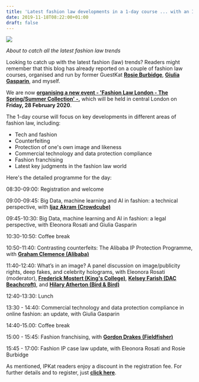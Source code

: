```yaml
---
title: 'Latest fashion law developments in a 1-day course ... with an IPKat readers special discount'
date: 2019-11-18T08:22:00+01:00
draft: false
---
```


[![](https://1.bp.blogspot.com/-l_fV2-j5gQY/XdJF5s37OhI/AAAAAAAAM_A/OALwilRX-VoZwikqrv1CHsvw0DstX9v4gCLcBGAsYHQ/s320/grey%2Btabby%2Bwith%2Byellow%2Bshirt%2Band%2Bskirt.jpg)](https://1.bp.blogspot.com/-l_fV2-j5gQY/XdJF5s37OhI/AAAAAAAAM_A/OALwilRX-VoZwikqrv1CHsvw0DstX9v4gCLcBGAsYHQ/s1600/grey%2Btabby%2Bwith%2Byellow%2Bshirt%2Band%2Bskirt.jpg)

_About to catch all the latest fashion law trends_

Looking to catch up with the latest fashion (law) trends? Readers might remember that this blog has already reported on a couple of fashion law courses, organised and run by former GuestKat [**Rosie Burbidge**](https://www.linkedin.com/in/rosieburbidge/), [**Giulia Gasparin**](https://www.linkedin.com/in/giulia-gasparin-63422b84/), and myself.

  

We are now **[organising a new event - 'Fashion Law London - The Spring/Summer Collection' -](https://www.eventbrite.co.uk/e/fashion-law-london-the-springsummer-collection-tickets-82357725173),** which will be held in central London on **Friday, 28 February 2020**.

  

The 1-day course will focus on key developments in different areas of fashion law, including:

*   Tech and fashion
*   Counterfeiting
*   Protection of one's own image and likeness
*   Commercial technology and data protection compliance
*   Fashion franchising
*   Latest key judgments in the fashion law world

  

Here's the detailed programme for the day:

  

08:30-09:00: Registration and welcome

  

09:00-09:45: Big Data, machine learning and AI in fashion: a technical perspective, with [**Ijaz Akram (Crowdcube)**](https://www.linkedin.com/in/ijazakram/)

  

09:45-10:30: Big Data, machine learning and AI in fashion: a legal perspective, with Eleonora Rosati and Giulia Gasparin

  

10:30-10:50: Coffee break

  

10:50-11:40: Contrasting counterfeits: The Alibaba IP Protection Programme, with [**Graham Clemence (Alibaba)**](https://www.linkedin.com/in/graham-clemence-81082ab1/)

  

11:40-12:40: What’s in an image? A panel discussion on image/publicity rights, deep fakes, and celebrity holograms, with Eleonora Rosati (moderator), [**Frederick Mostert (King's College)**](https://www.kcl.ac.uk/people/frederick-mostert), [**Kelsey Farish (DAC Beachcroft)**](https://www.linkedin.com/in/kelseyfarish/), and [**Hilary Atherton (Bird & Bird)**](https://www.linkedin.com/in/hilary-atherton-16042a6a/)

  

12:40-13:30: Lunch

  

13:30 - 14:40: Commercial technology and data protection compliance in online fashion: an update, with Giulia Gasparin

  

14:40-15.00: Coffee break

  

15:00 - 15:45: Fashion franchising, with [**Gordon Drakes (Fieldfisher)**](https://www.linkedin.com/in/gordon-drakes-4a617936/)

  

15:45 - 17:00: Fashion IP case law update, with Eleonora Rosati and Rosie Burbidge

  

  

As mentioned, IPKat readers enjoy a discount in the registration fee. For further details and to register, just **[click here](https://www.eventbrite.co.uk/e/fashion-law-london-the-springsummer-collection-tickets-82357725173)**.